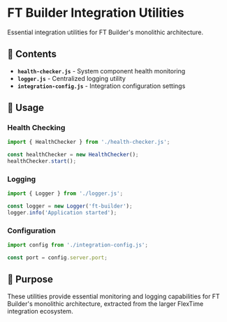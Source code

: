 # FT Builder Integration Utilities

Essential integration utilities for FT Builder's monolithic architecture.

## 📁 Contents

- **`health-checker.js`** - System component health monitoring
- **`logger.js`** - Centralized logging utility  
- **`integration-config.js`** - Integration configuration settings

## 🔧 Usage

### Health Checking
```javascript
import { HealthChecker } from './health-checker.js';

const healthChecker = new HealthChecker();
healthChecker.start();
```

### Logging
```javascript
import { Logger } from './logger.js';

const logger = new Logger('ft-builder');
logger.info('Application started');
```

### Configuration
```javascript
import config from './integration-config.js';

const port = config.server.port;
```

## 🎯 Purpose

These utilities provide essential monitoring and logging capabilities for FT Builder's monolithic architecture, extracted from the larger FlexTime integration ecosystem.